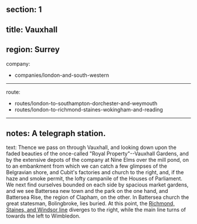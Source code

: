section: 1
----
title: Vauxhall
----
region: Surrey
----
company:
- companies/london-and-south-western
----
route:
- routes/london-to-southampton-dorchester-and-weymouth
- routes/london-to-richmond-staines-wokingham-and-reading
----
notes: A telegraph station.
----
text: Thence we pass on through Vauxhall, and looking down upon the faded beauties of the once-called "Royal Property"--Vauxhall Gardens, and by the extensive depots of the company at Nine Elms over the mill pond, on to an embankment from which we can catch a few glimpses of the Belgravian shore, and Cubit's factories and church to the right, and, if the haze and smoke permit, the lofty campanile of the Houses of Parliament. We next find ourselves bounded on each side by spacious market gardens, and we see Battersea new town and the park on the one hand, and Battersea Rise, the region of Clapham, on the other. In Battersea church the great statesman, Bolingbroke, lies buried. At this point, the [Richmond, Staines, and Windsor line](/routes/london-to-richmond-staines-wokingham-and-reading) diverges to the right, while the main line turns of towards the left to Wimbledon.
